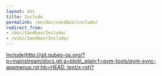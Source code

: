 ```yaml
---
layout: doc
title: Include
permalink: /en/doc/sandbox/include/
redirect_from:
- /doc/Sandbox/Include/
- /wiki/Sandbox/Include/
---
```


[Include(http://git.qubes-os.org/?p=mainstream/docs.git;a=blob\_plain;f=qvm-tools/qvm-sync-appmenus.rst;hb=HEAD, text/x-rst)?](/wiki/Sandbox/Include(http%3A/git.qubes-os.org?p=mainstream/docs.git;a=blob_plain;f=qvm-tools/qvm-sync-appmenus.rst;hb=HEAD,%20text/x-rst))
